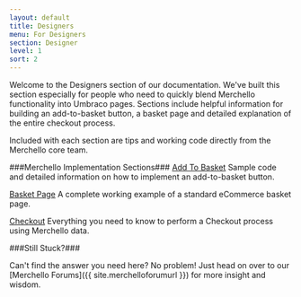 ```yaml
---
layout: default
title: Designers
menu: For Designers
section: Designer
level: 1
sort: 2
---
```

Welcome to the Designers section of our documentation.   We've built this section especially for people who need to quickly blend Merchello functionality into Umbraco pages.  Sections include helpful information for building an add-to-basket button, a basket page and detailed explanation of the entire checkout process.

Included with each section are tips and working code directly from the Merchello core team.

###Merchello Implementation Sections###
[Add To Basket](/designers/add-to-basket/)
Sample code and detailed information on how to implement an add-to-basket button.

[Basket Page](/designers/basket-page/)
A complete working example of a standard eCommerce basket page.

[Checkout](/designers/checkout/)
Everything you need to know to perform a Checkout process using Merchello data.

###Still Stuck?###

Can't find the answer you need here?  No problem!  Just head on over to our [Merchello Forums]({{ site.merchelloforumurl }}) for more insight and wisdom.  

   
